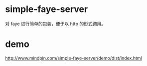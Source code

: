 # simple-faye-server
对 faye 进行简单的包装，便于以 http 的形式调用。


# demo
http://www.mindpin.com/simple-faye-server/demo/dist/index.html
